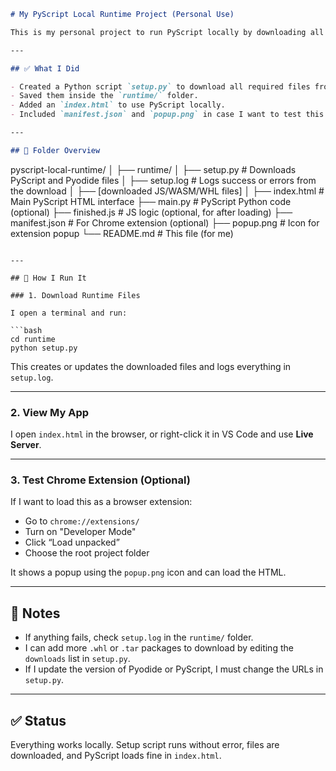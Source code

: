 
```markdown
# My PyScript Local Runtime Project (Personal Use)

This is my personal project to run PyScript locally by downloading all the required Pyodide and PyScript files. It also includes an HTML file and optional Chrome extension setup with popup UI.

---

## ✅ What I Did

- Created a Python script `setup.py` to download all required files from the internet.
- Saved them inside the `runtime/` folder.
- Added an `index.html` to use PyScript locally.
- Included `manifest.json` and `popup.png` in case I want to test this as a Chrome Extension.

---

## 📁 Folder Overview

```

pyscript-local-runtime/
│
├── runtime/
│   ├── setup.py          # Downloads PyScript and Pyodide files
│   ├── setup.log         # Logs success or errors from the download
│   ├── \[downloaded JS/WASM/WHL files]
│
├── index.html            # Main PyScript HTML interface
├── main.py               # PyScript Python code (optional)
├── finished.js           # JS logic (optional, for after loading)
├── manifest.json         # For Chrome extension (optional)
├── popup.png             # Icon for extension popup
└── README.md             # This file (for me)

````

---

## 🔧 How I Run It

### 1. Download Runtime Files

I open a terminal and run:

```bash
cd runtime
python setup.py
````

This creates or updates the downloaded files and logs everything in `setup.log`.

---

### 2. View My App

I open `index.html` in the browser, or right-click it in VS Code and use **Live Server**.

---

### 3. Test Chrome Extension (Optional)

If I want to load this as a browser extension:

* Go to `chrome://extensions/`
* Turn on "Developer Mode"
* Click “Load unpacked”
* Choose the root project folder

It shows a popup using the `popup.png` icon and can load the HTML.

---

## 💬 Notes 

* If anything fails, check `setup.log` in the `runtime/` folder.
* I can add more `.whl` or `.tar` packages to download by editing the `downloads` list in `setup.py`.
* If I update the version of Pyodide or PyScript, I must change the URLs in `setup.py`.

---

## ✅ Status

Everything works locally. Setup script runs without error, files are downloaded, and PyScript loads fine in `index.html`.

